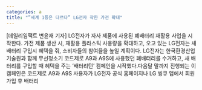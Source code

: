 ```yaml
---
categories: a
title: "”세계 1등은 다르다” LG전자 착한 가전 확대"
---
```

[데일리임팩트 변윤재 기자] LG전자가 자사 제품에 사용된 폐배터리 재활용 사업을 시작한다. 가전 제품 생산 시, 재활용 플라스틱 사용량을 확대하고, 오고 있는 LG전자는 새 배터리 구입시 혜택을 줘, 소비자들의 참여율을 높일 계획이다. LG전자는 한국환경산업기술원과 함께 무선청소기 코드제로 A9과 A9S에 사용했던 폐배터리를 수거하고, 새 배터리를 구입할 때 혜택을 주는 ‘배터리턴’ 캠페인을 시작했다.다음달 말까지 진행되는 이 캠페인은 코드제로 A9과 A9S 사용자가 LG전자 공식 홈페이지나 LG 씽큐 앱에서 회원 가입 후 배터리